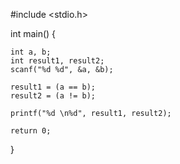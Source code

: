 #include <stdio.h>

int main() {

	int a, b;
	int result1, result2;
	scanf("%d %d", &a, &b);

	result1 = (a == b);
	result2 = (a != b);

	printf("%d \n%d", result1, result2);

	return 0;
}
